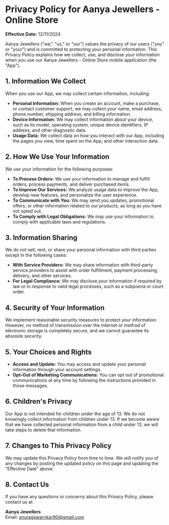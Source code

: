 # Privacy Policy for Aanya Jewellers - Online Store

**Effective Date:** 12/11/2024

Aanya Jewellers ("we," "us," or "our") values the privacy of our users ("you" or "your") and is committed to protecting your personal information. This Privacy Policy explains how we collect, use, and disclose your information when you use our Aanya Jewellers - Online Store mobile application (the "App").

## 1. Information We Collect
When you use our App, we may collect certain information, including:
- **Personal Information:** When you create an account, make a purchase, or contact customer support, we may collect your name, email address, phone number, shipping address, and billing information.
- **Device Information:** We may collect information about your device, such as its model, operating system, unique device identifiers, IP address, and other diagnostic data.
- **Usage Data:** We collect data on how you interact with our App, including the pages you view, time spent on the App, and other interaction data.

## 2. How We Use Your Information
We use your information for the following purposes:
- **To Process Orders:** We use your information to manage and fulfill orders, process payments, and deliver purchased items.
- **To Improve Our Services:** We analyze usage data to improve the App, develop new features, and personalize the user experience.
- **To Communicate with You:** We may send you updates, promotional offers, or other information related to our products, as long as you have not opted out.
- **To Comply with Legal Obligations:** We may use your information to comply with applicable laws and regulations.

## 3. Information Sharing
We do not sell, rent, or share your personal information with third parties except in the following cases:
- **With Service Providers:** We may share information with third-party service providers to assist with order fulfillment, payment processing, delivery, and other services.
- **For Legal Compliance:** We may disclose your information if required by law or in response to valid legal processes, such as a subpoena or court order.

## 4. Security of Your Information
We implement reasonable security measures to protect your information. However, no method of transmission over the Internet or method of electronic storage is completely secure, and we cannot guarantee its absolute security.

## 5. Your Choices and Rights
- **Access and Update:** You may access and update your personal information through your account settings.
- **Opt-Out of Marketing Communications:** You can opt out of promotional communications at any time by following the instructions provided in those messages.

## 6. Children's Privacy
Our App is not intended for children under the age of 13. We do not knowingly collect information from children under 13. If we become aware that we have collected personal information from a child under 13, we will take steps to delete that information.

## 7. Changes to This Privacy Policy
We may update this Privacy Policy from time to time. We will notify you of any changes by posting the updated policy on this page and updating the "Effective Date" above.

## 8. Contact Us
If you have any questions or concerns about this Privacy Policy, please contact us at:

**Aanya Jewellers**  
Email: anuragswarnkar90@gmail.com
